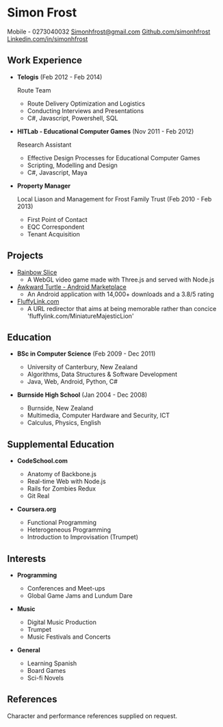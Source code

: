 Simon Frost
==================

Mobile - 0273040032
<a href="mailto:simonhfrost@gmail.com">Simonhfrost@gmail.com</a>
<a href="https://github.com/SimonHFrost">Github.com/simonhfrost</a>
<a href="http://www.linkedin.com/in/simonhfrost">Linkedin.com/in/simonhfrost</a>

Work Experience
---------------

*   **Telogis** (Feb 2012 - Feb 2014)

    Route Team 
    -   Route Delivery Optimization and Logistics 
    -   Conducting Interviews and Presentations
    -   C#, Javascript, Powershell, SQL

*   **HITLab - Educational Computer Games** (Nov 2011 - Feb 2012)

    Research Assistant 
    -   Effective Design Processes for Educational Computer Games
    -   Scripting, Modelling and Design 
    -   C#, Javascript, Maya
    
*   **Property Manager**
    
    Local Liason and Management for Frost Family Trust (Feb 2010 - Feb 2013)
    -   First Point of Contact
    -   EQC Correspondent
    -   Tenant Acquisition
    
Projects
--------

*   <a href="https://www.rainbowslice.com">Rainbow Slice</a>
    - A WebGL video game made with Three.js and served with Node.js
*   <a href="https://play.google.com/store/apps/details?id=awkwardturtle.frostapplications&hl=en">Awkward Turtle - Android Marketplace</a>
    - An Android application with 14,000+ downloads and a 3.8/5 rating
*   <a href="http://www.fluffylink.com">FluffyLink.com</a>
    - A URL redirector that aims at being memorable rather than concice 'fluffylink.com/MiniatureMajesticLion'

Education
---------

*   **BSc in Computer Science** (Feb 2009 - Dec 2011)
    -   University of Canterbury, New Zealand
    -   Algorithms, Data Structures & Software Development 
    -   Java, Web, Android, Python, C#

*   **Burnside High School** (Jan 2004 - Dec 2008)
    -   Burnside, New Zealand
    -   Multimedia, Computer Hardware and Security, ICT
    -   Calculus, Physics, English

Supplemental Education
---------

*   **CodeSchool.com**
    -   Anatomy of Backbone.js
    -   Real-time Web with Node.js
    -   Rails for Zombies Redux
    -   Git Real

*   **Coursera.org**
    -   Functional Programming
    -   Heterogeneous Programming
    -   Introduction to Improvisation (Trumpet)

Interests
---------

*   **Programming**
    -  Conferences and Meet-ups
    -  Global Game Jams and Lundum Dare

*   **Music**
    -  Digital Music Production
    -  Trumpet
    -  Music Festivals and Concerts

*   **General**
    -  Learning Spanish
    -  Board Games
    -  Sci-fi Novels

References
----------

Character and performance references supplied on request.

